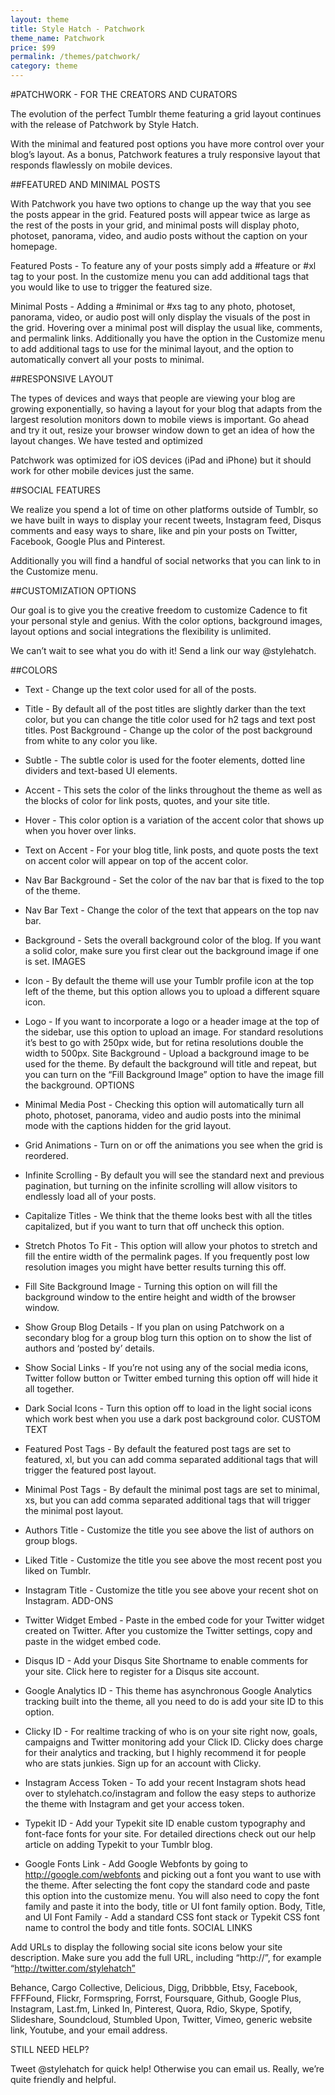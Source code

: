 ```yaml
---
layout: theme
title: Style Hatch - Patchwork
theme_name: Patchwork
price: $99
permalink: /themes/patchwork/
category: theme
---
```


#PATCHWORK - FOR THE CREATORS AND CURATORS

The evolution of the perfect Tumblr theme featuring a grid layout continues with the release of Patchwork by Style Hatch.

With the minimal and featured post options you have more control over your blog’s layout. As a bonus, Patchwork features a truly responsive layout that responds flawlessly on mobile devices.



##FEATURED AND MINIMAL POSTS

With Patchwork you have two options to change up the way that you see the posts appear in the grid. Featured posts will appear twice as large as the rest of the posts in your grid, and minimal posts will display photo, photoset, panorama, video, and audio posts without the caption on your homepage.

Featured Posts - To feature any of your posts simply add a #feature or #xl tag to your post. In the customize menu you can add additional tags that you would like to use to trigger the featured size.

Minimal Posts - Adding a #minimal or #xs tag to any photo, photoset, panorama, video, or audio post will only display the visuals of the post in the grid. Hovering over a minimal post will display the usual like, comments, and permalink links. Additionally you have the option in the Customize menu to add additional tags to use for the minimal layout, and the option to automatically convert all your posts to minimal.

##RESPONSIVE LAYOUT

The types of devices and ways that people are viewing your blog are growing exponentially, so having a layout for your blog that adapts from the largest resolution monitors down to mobile views is important. Go ahead and try it out, resize your browser window down to get an idea of how the layout changes. We have tested and optimized

Patchwork was optimized for iOS devices (iPad and iPhone) but it should work for other mobile devices just the same.

##SOCIAL FEATURES

We realize you spend a lot of time on other platforms outside of Tumblr, so we have built in ways to display your recent tweets, Instagram feed, Disqus comments and easy ways to share, like and pin your posts on Twitter, Facebook, Google Plus and Pinterest.

Additionally you will find a handful of social networks that you can link to in the Customize menu.

##CUSTOMIZATION OPTIONS

Our goal is to give you the creative freedom to customize Cadence to fit your personal style and genius. With the color options, background images, layout options and social integrations the flexibility is unlimited.

We can’t wait to see what you do with it! Send a link our way @stylehatch.

##COLORS

- Text - Change up the text color used for all of the posts.
- Title - By default all of the post titles are slightly darker than the text color, but you can change the title color used for h2 tags and text post titles.
Post Background - Change up the color of the post background from white to any color you like.
- Subtle - The subtle color is used for the footer elements, dotted line dividers and text-based UI elements.
- Accent - This sets the color of the links throughout the theme as well as the blocks of color for link posts, quotes, and your site title.
- Hover - This color option is a variation of the accent color that shows up when you hover over links.
- Text on Accent - For your blog title, link posts, and quote posts the text on accent color will appear on top of the accent color.
- Nav Bar Background - Set the color of the nav bar that is fixed to the top of the theme.
- Nav Bar Text - Change the color of the text that appears on the top nav bar.
- Background - Sets the overall background color of the blog. If you want a solid color, make sure you first clear out the background image if one is set.
IMAGES

- Icon - By default the theme will use your Tumblr profile icon at the top left of the theme, but this option allows you to upload a different square icon.
- Logo - If you want to incorporate a logo or a header image at the top of the sidebar, use this option to upload an image. For standard resolutions it’s best to go with 250px wide, but for retina resolutions double the width to 500px.
Site Background - Upload a background image to be used for the theme. By default the background will title and repeat, but you can turn on the “Fill Background Image” option to have the image fill the background.
OPTIONS

- Minimal Media Post - Checking this option will automatically turn all photo, photoset, panorama, video and audio posts into the minimal mode with the captions hidden for the grid layout.
- Grid Animations - Turn on or off the animations you see when the grid is reordered.
- Infinite Scrolling - By default you will see the standard next and previous pagination, but turning on the infinite scrolling will allow visitors to endlessly load all of your posts.
- Capitalize Titles - We think that the theme looks best with all the titles capitalized, but if you want to turn that off uncheck this option.
- Stretch Photos To Fit - This option will allow your photos to stretch and fill the entire width of the permalink pages. If you frequently post low resolution images you might have better results turning this off.
- Fill Site Background Image - Turning this option on will fill the background window to the entire height and width of the browser window.
- Show Group Blog Details - If you plan on using Patchwork on a secondary blog for a group blog turn this option on to show the list of authors and ‘posted by’ details.
- Show Social Links - If you’re not using any of the social media icons, Twitter follow button or Twitter embed turning this option off will hide it all together.
- Dark Social Icons - Turn this option off to load in the light social icons which work best when you use a dark post background color.
CUSTOM TEXT

- Featured Post Tags - By default the featured post tags are set to featured, xl, but you can add comma separated additional tags that will trigger the featured post layout.
- Minimal Post Tags - By default the minimal post tags are set to minimal, xs, but you can add comma separated additional tags that will trigger the minimal post layout.
- Authors Title - Customize the title you see above the list of authors on group blogs.
- Liked Title - Customize the title you see above the most recent post you liked on Tumblr.
- Instagram Title - Customize the title you see above your recent shot on Instagram.
ADD-ONS

- Twitter Widget Embed - Paste in the embed code for your Twitter widget created on Twitter. After you customize the Twitter settings, copy and paste in the widget embed code.
- Disqus ID - Add your Disqus Site Shortname to enable comments for your site. Click here to register for a Disqus site account.
- Google Analytics ID - This theme has asynchronous Google Analytics tracking built into the theme, all you need to do is add your site ID to this option.
- Clicky ID - For realtime tracking of who is on your site right now, goals, campaigns and Twitter monitoring add your Click ID. Clicky does charge for their analytics and tracking, but I highly recommend it for people who are stats junkies. Sign up for an account with Clicky.
- Instagram Access Token - To add your recent Instagram shots head over to stylehatch.co/instagram and follow the easy steps to authorize the theme with Instagram and get your access token.
- Typekit ID - Add your Typekit site ID enable custom typography and font-face fonts for your site. For detailed directions check out our help article on adding Typekit to your Tumblr blog.
- Google Fonts Link - Add Google Webfonts by going to http://google.com/webfonts and picking out a font you want to use with the theme. After selecting the font copy the standard code and paste this option into the customize menu. You will also need to copy the font family and paste it into the body, title or UI font family option.
Body, Title, and UI Font Family - Add a standard CSS font stack or Typekit CSS font name to control the body and title fonts.
SOCIAL LINKS

Add URLs to display the following social site icons below your site description. Make sure you add the full URL, including “http://”, for example “http://twitter.com/stylehatch”

Behance, Cargo Collective, Delicious, Digg, Dribbble, Etsy, Facebook, FFFFound, Flickr, Formspring, Forrst, Foursquare, Github, Google Plus, Instagram, Last.fm, Linked In, Pinterest, Quora, Rdio, Skype, Spotify, Slideshare, Soundcloud, Stumbled Upon, Twitter, Vimeo, generic website link, Youtube, and your email address.

STILL NEED HELP?

Tweet @stylehatch for quick help! Otherwise you can email us. Really, we’re quite friendly and helpful.